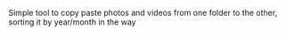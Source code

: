 Simple tool to copy paste photos and videos from one folder to the other, sorting it by year/month in the way
